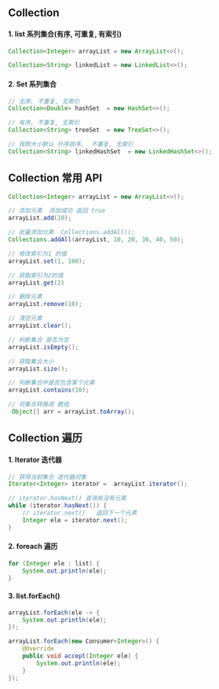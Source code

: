 ##

## Collection

#### 1. list 系列集合(有序, 可重复, 有索引)

```java
Collection<Integer> arrayList = new ArrayList<>();

Collection<String> linkedList = new LinkedList<>();
```

#### 2. Set 系列集合

```java
// 无序, 不重复, 无索引
Collection<Double> hashSet  = new HashSet<>();

// 有序, 不重复, 无索引
Collection<String> treeSet  = new TreeSet<>();

// 按照大小默认 升序排序,  不重复, 无索引
Collection<String> linkedHashSet  = new LinkedHashSet<>();
```

## Collection 常用 API

```java
Collection<Integer> arrayList = new ArrayList<>();

// 添加元素  添加成功 返回 true
arrayList.add(10);

// 批量添加元素  Collections.addAll();
Collections.addAll(arrayList, 10, 20, 30, 40, 50);

// 修改索引为1 的值
arrayList.set(1, 100);

// 获取索引为2的值
arrayList.get(2)

// 删除元素
arrayList.remove(10);

// 清空元素
arrayList.clear();

// 判断集合 是否为空
arrayList.isEmpty();

// 获取集合大小
arrayList.size();

// 判断集合中是否包含某个元素
arrayList.contains(10);

// 将集合转换成 数组
 Object[] arr = arrayList.toArray();
```

## Collection 遍历

#### 1. Iterator 迭代器

```java
// 获得当前集合 迭代器对象
Iterator<Integer> iterator =  arrayList.iterator();

// iterator.hasNext() 查询有没有元素
while (iterator.hasNext()) {
    // iterator.next()   返回下一个元素
    Integer ele = iterator.next();
}
```

#### 2. foreach 遍历

```java
for (Integer ele : list) {
    System.out.println(ele);
}
```

#### 3. list.forEach()

```java
arrayList.forEach(ele -> {
    System.out.println(ele);
});
```

```java
arrayList.forEach(new Consumer<Integer>() {
    @Override
    public void accept(Integer ele) {
        System.out.println(ele);
    }
});
```
